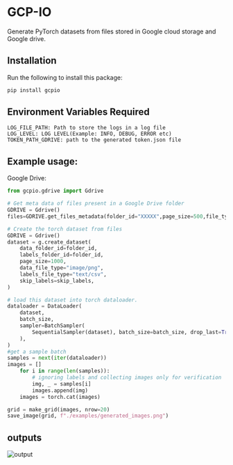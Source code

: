 # GCP-IO
Generate PyTorch datasets from files stored in Google cloud storage and Google drive.

## Installation
Run the following to install this package:
```python
pip install gcpio
```

## Environment Variables Required
```
LOG_FILE_PATH: Path to store the logs in a log file
LOG_LEVEL: LOG LEVEL(Example: INFO, DEBUG, ERROR etc)
TOKEN_PATH_GDRIVE: path to the generated token.json file
```
## Example usage:

Google Drive:

```python
from gcpio.gdrive import Gdrive

# Get meta data of files present in a Google Drive folder
GDRIVE = Gdrive()
files=GDRIVE.get_files_metadata(folder_id="XXXXX",page_size=500,file_type="image/png",replace_query=None) # returns a dict with keys['files','len'] where files is a list of objects from the Drive folder

# Create the torch dataset from files
GDRIVE = Gdrive()
dataset = g.create_dataset(
    data_folder_id=folder_id,
    labels_folder_id=folder_id,
    page_size=1000,
    data_file_type="image/png",
    labels_file_type="text/csv",
    skip_labels=skip_labels,
)

# load this dataset into torch dataloader.
dataloader = DataLoader(
    dataset,
    batch_size,
    sampler=BatchSampler(
        SequentialSampler(dataset), batch_size=batch_size, drop_last=True
    ),
)
#get a sample batch
samples = next(iter(dataloader))
images = []
    for i in range(len(samples)):
        # ignoring labels and collecting images only for verification
        img, _ = samples[i]
        images.append(img)
    images = torch.cat(images)

grid = make_grid(images, nrow=20)
save_image(grid, f"./examples/generated_images.png")

```
## outputs
![output](examples/10kimagesdataset_generated_images.png)
